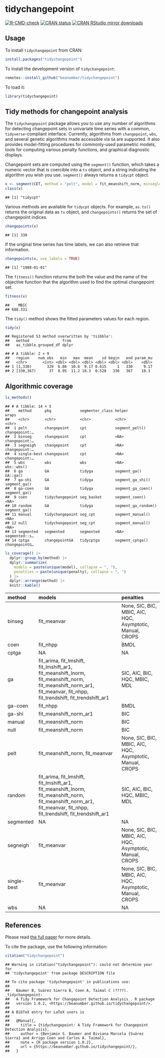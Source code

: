 
# tidychangepoint

<!-- badges: start -->
[![R-CMD-check](https://github.com/beanumber/tidychangepoint/actions/workflows/R-CMD-check.yaml/badge.svg)](https://github.com/beanumber/tidychangepoint/actions/workflows/R-CMD-check.yaml)
[![CRAN
status](https://www.r-pkg.org/badges/version/tidychangepoint)](https://CRAN.R-project.org/package=tidychangepoint)
[![CRAN RStudio mirror
downloads](https://cranlogs.r-pkg.org/badges/tidychangepoint)](https://www.r-pkg.org/pkg/tidychangepoint)
<!-- badges: end -->

## Usage

To install `tidychangepoint` from CRAN:

``` r
install.packages("tidychangepoint")
```

To install the development version of `tidychangepoint`:

``` r
remotes::install_github("beanumber/tidychangepoint")
```

To load it:

``` r
library(tidychangepoint)
```

## Tidy methods for changepoint analysis

The `tidychangepoint` package allows you to use any number of algorithms
for detecting changepoint sets in univariate time series with a common,
`tidyverse`-compliant interface. Currently, algorithms from
`changepoint`, `wbs`, and several genetic algorithms made accessible via
`GA` are supported. It also provides model-fitting procedures for
commonly-used parametric models, tools for computing various penalty
functions, and graphical diagnostic displays.

Changepoint sets are computed using the `segment()` function, which
takes a numeric vector that is coercible into a `ts` object, and a
string indicating the algorithm you wish you use. `segment()` always
returns a `tidycpt` object.

``` r
x <- segment(CET, method = "pelt", model = fit_meanshift_norm, minseglen = 3)
class(x)
```

    ## [1] "tidycpt"

Various methods are available for `tidycpt` objects. For example,
`as.ts()` returns the original data as `ts` object, and `changepoints()`
returns the set of changepoint indices.

``` r
changepoints(x)
```

    ## [1] 330

If the original time series has time labels, we can also retrieve that
information.

``` r
changepoints(x, use_labels = TRUE)
```

    ## [1] "1988-01-01"

The `fitness()` function returns the both the value and the name of the
objective function that the algorithm used to find the optimal
changepoint set.

``` r
fitness(x)
```

    ##    MBIC 
    ## 688.331

The `tidy()` method shows the fitted parameters values for each region.

``` r
tidy(x)
```

    ## Registered S3 method overwritten by 'tsibble':
    ##   method               from 
    ##   as_tibble.grouped_df dplyr

    ## # A tibble: 2 × 9
    ##   region    num_obs   min   max  mean    sd begin   end param_mu
    ##   <chr>       <int> <dbl> <dbl> <dbl> <dbl> <dbl> <dbl>    <dbl>
    ## 1 [1,330)       329  6.86  10.6  9.17 0.615     1   330     9.17
    ## 2 [330,367)      37  8.95  11.2 10.3  0.528   330   367    10.3

## Algorithmic coverage

``` r
ls_methods()
```

    ## # A tibble: 14 × 5
    ##    method      pkg             segmenter_class helper              wraps        
    ##    <chr>       <chr>           <chr>           <chr>               <chr>        
    ##  1 pelt        changepoint     cpt             segment_pelt()      changepoint:…
    ##  2 binseg      changepoint     cpt             <NA>                changepoint:…
    ##  3 segneigh    changepoint     cpt             <NA>                changepoint:…
    ##  4 single-best changepoint     cpt             <NA>                changepoint:…
    ##  5 wbs         wbs             wbs             <NA>                wbs::wbs()   
    ##  6 ga          GA              tidyga          segment_ga()        GA::ga()     
    ##  7 ga-shi      GA              tidyga          segment_ga_shi()    segment_ga() 
    ##  8 ga-coen     GA              tidyga          segment_ga_coen()   segment_ga() 
    ##  9 coen        tidychangepoint seg_basket      segment_coen()      <NA>         
    ## 10 random      GA              tidyga          segment_ga_random() segment_ga() 
    ## 11 manual      tidychangepoint seg_cpt         segment_manual()    <NA>         
    ## 12 null        tidychangepoint seg_cpt         segment_manual()    <NA>         
    ## 13 segmented   segmented       segmented       <NA>                segmented::s…
    ## 14 cptga       changepointGA   tidycptga       segment_cptga()     changepointG…

``` r
ls_coverage() |>
  dplyr::group_by(method) |>
  dplyr::summarize(
    models = paste(unique(model), collapse = ", "),
    penalties = paste(unique(penalty), collapse = ", ")
  ) |>
  dplyr::arrange(method) |>
  knitr::kable()
```

| method | models | penalties |
|:---|:---|:---|
| binseg | fit_meanvar | None, SIC, BIC, MBIC, AIC, HQC, Asymptotic, Manual, CROPS |
| coen | fit_nhpp | BMDL |
| cptga | NA | NA |
| ga | fit_arima, fit_lmshift, fit_lmshift_ar1, fit_meanshift_lnorm, fit_meanshift_norm, fit_meanshift_norm_ar1, fit_meanvar, fit_nhpp, fit_trendshift, fit_trendshift_ar1 | SIC, AIC, BIC, HQC, MBIC, MDL |
| ga-coen | fit_nhpp | BMDL |
| ga-shi | fit_meanshift_norm_ar1 | BIC |
| manual | fit_meanshift_norm | BIC |
| null | fit_meanshift_norm | BIC |
| pelt | fit_meanshift_norm, fit_meanvar | None, SIC, BIC, MBIC, AIC, HQC, Asymptotic, Manual, CROPS |
| random | fit_arima, fit_lmshift, fit_lmshift_ar1, fit_meanshift_lnorm, fit_meanshift_norm, fit_meanshift_norm_ar1, fit_meanvar, fit_nhpp, fit_trendshift, fit_trendshift_ar1 | SIC, AIC, BIC, HQC, MBIC, MDL |
| segmented | NA | NA |
| segneigh | fit_meanvar | None, SIC, BIC, MBIC, AIC, HQC, Asymptotic, Manual, CROPS |
| single-best | fit_meanvar | None, SIC, BIC, MBIC, AIC, HQC, Asymptotic, Manual, CROPS |
| wbs | NA | NA |

## References

Please read [the full
paper](https://beanumber.github.io/changepoint-paper/) for more details.

To cite the package, use the following information:

``` r
citation("tidychangepoint")
```

    ## Warning in citation("tidychangepoint"): could not determine year for
    ## 'tidychangepoint' from package DESCRIPTION file

    ## To cite package 'tidychangepoint' in publications use:
    ## 
    ##   Baumer B, Suárez Sierra B, Coen A, Taimal C (????). _tidychangepoint:
    ##   A Tidy Framework for Changepoint Detection Analysis_. R package
    ##   version 1.0.2, <https://beanumber.github.io/tidychangepoint/>.
    ## 
    ## A BibTeX entry for LaTeX users is
    ## 
    ##   @Manual{,
    ##     title = {tidychangepoint: A Tidy Framework for Changepoint Detection Analysis},
    ##     author = {Benjamin S. Baumer and Biviana Marcela {Suárez Sierra} and Arrigo Coen and Carlos A. Taimal},
    ##     note = {R package version 1.0.2},
    ##     url = {https://beanumber.github.io/tidychangepoint/},
    ##   }
